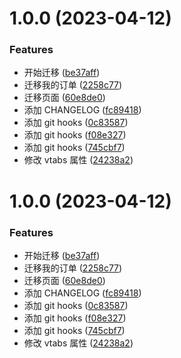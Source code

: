 # 1.0.0 (2023-04-12)

### Features

- 开始迁移 ([be37aff](https://github.com/zhikangfan/lingshiyouxuan_client/commit/be37aff23a116bfd8bb90b7327d6b86e3020ff24))
- 迁移我的订单 ([2258c77](https://github.com/zhikangfan/lingshiyouxuan_client/commit/2258c77f331d871daccdb4bda4a278a692e8bd82))
- 迁移页面 ([60e8de0](https://github.com/zhikangfan/lingshiyouxuan_client/commit/60e8de075f5356fd6f7b19531ec89675dd0625f3))
- 添加 CHANGELOG ([fc89418](https://github.com/zhikangfan/lingshiyouxuan_client/commit/fc894184ab26535d2f5c959c18f3dce4ac72d82c))
- 添加 git hooks ([0c83587](https://github.com/zhikangfan/lingshiyouxuan_client/commit/0c83587268e74ad2227f234bf731c7df4eba9dc7))
- 添加 git hooks ([f08e327](https://github.com/zhikangfan/lingshiyouxuan_client/commit/f08e327a3766fa63116db7a4e467b46e52143d33))
- 添加 git hooks ([745cbf7](https://github.com/zhikangfan/lingshiyouxuan_client/commit/745cbf7fc4869841e1f042013ca0895fbcd50473))
- 修改 vtabs 属性 ([24238a2](https://github.com/zhikangfan/lingshiyouxuan_client/commit/24238a20cf9c764f909f5f1466ece340fe835b25))

# 1.0.0 (2023-04-12)

### Features

- 开始迁移 ([be37aff](https://github.com/zhikangfan/lingshiyouxuan_client/commit/be37aff23a116bfd8bb90b7327d6b86e3020ff24))
- 迁移我的订单 ([2258c77](https://github.com/zhikangfan/lingshiyouxuan_client/commit/2258c77f331d871daccdb4bda4a278a692e8bd82))
- 迁移页面 ([60e8de0](https://github.com/zhikangfan/lingshiyouxuan_client/commit/60e8de075f5356fd6f7b19531ec89675dd0625f3))
- 添加 CHANGELOG ([fc89418](https://github.com/zhikangfan/lingshiyouxuan_client/commit/fc894184ab26535d2f5c959c18f3dce4ac72d82c))
- 添加 git hooks ([0c83587](https://github.com/zhikangfan/lingshiyouxuan_client/commit/0c83587268e74ad2227f234bf731c7df4eba9dc7))
- 添加 git hooks ([f08e327](https://github.com/zhikangfan/lingshiyouxuan_client/commit/f08e327a3766fa63116db7a4e467b46e52143d33))
- 添加 git hooks ([745cbf7](https://github.com/zhikangfan/lingshiyouxuan_client/commit/745cbf7fc4869841e1f042013ca0895fbcd50473))
- 修改 vtabs 属性 ([24238a2](https://github.com/zhikangfan/lingshiyouxuan_client/commit/24238a20cf9c764f909f5f1466ece340fe835b25))
